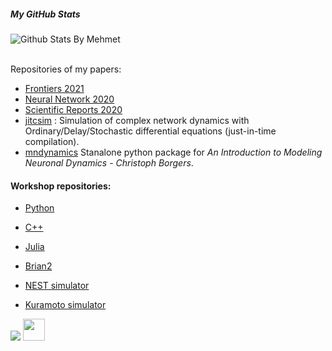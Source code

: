 


##### My GitHub Stats

  ![Github Stats By Mehmet](https://github-readme-stats.vercel.app/api?username=Ziaeemehr&show_icons=true&title_color=fff&icon_color=79ff97&text_color=9f9f9f&bg_color=151515)  
</br>

Repositories of my papers:
- [Frontiers 2021](https://github.com/Ziaeemehr/Frontiers2021)
- [Neural Network 2020](https://github.com/ITNG/ziaeeNN2020)
- [Scientific Reports 2020](https://github.com/Ziaeemehr/SReport2020)
- [jitcsim](https://github.com/Ziaeemehr/JITCSIM) : Simulation of complex network dynamics with Ordinary/Delay/Stochastic differential equations (just-in-time compilation).
- [mndynamics](https://github.com/Ziaeemehr/mndynamics) Stanalone python package for *An Introduction to Modeling Neuronal Dynamics - Christoph Borgers*.



#### Workshop repositories:
- [Python](https://github.com/Ziaeemehr/workshop_scripting)
- [C++](https://github.com/Ziaeemehr/cpp_workshop)
- [Julia](https://github.com/Ziaeemehr/workshop_julia)

- [Brian2](https://github.com/Ziaeemehr/workshop_brian)
- [NEST simulator](https://github.com/Ziaeemehr/itng_nest)
- [Kuramoto simulator](https://github.com/Ziaeemehr/Kuramoto_model)


[<img src="https://upload.wikimedia.org/wikipedia/commons/5/5e/ResearchGate_icon_SVG.svg">](https://www.researchgate.net/profile/Abolfazl-Ziaeemehr) [<img src="https://upload.wikimedia.org/wikipedia/commons/f/f8/LinkedIn_icon_circle.svg" width=35>](https://www.linkedin.com/in/abolfazl-ziaee-mehr-a5888859/)

<!--
**Ziaeemehr/ziaeemehr** is a ✨ _special_ ✨ repository because its `README.md` (this file) appears on your GitHub profile.

Here are some ideas to get you started:

- 🔭 I’m currently working on ...
- 🌱 I’m currently learning ...
- 👯 I’m looking to collaborate on ...
- 🤔 I’m looking for help with ...
- 💬 Ask me about ...
- 📫 How to reach me: ...
- 😄 Pronouns: ...
- ⚡ Fun fact: ...
-->
